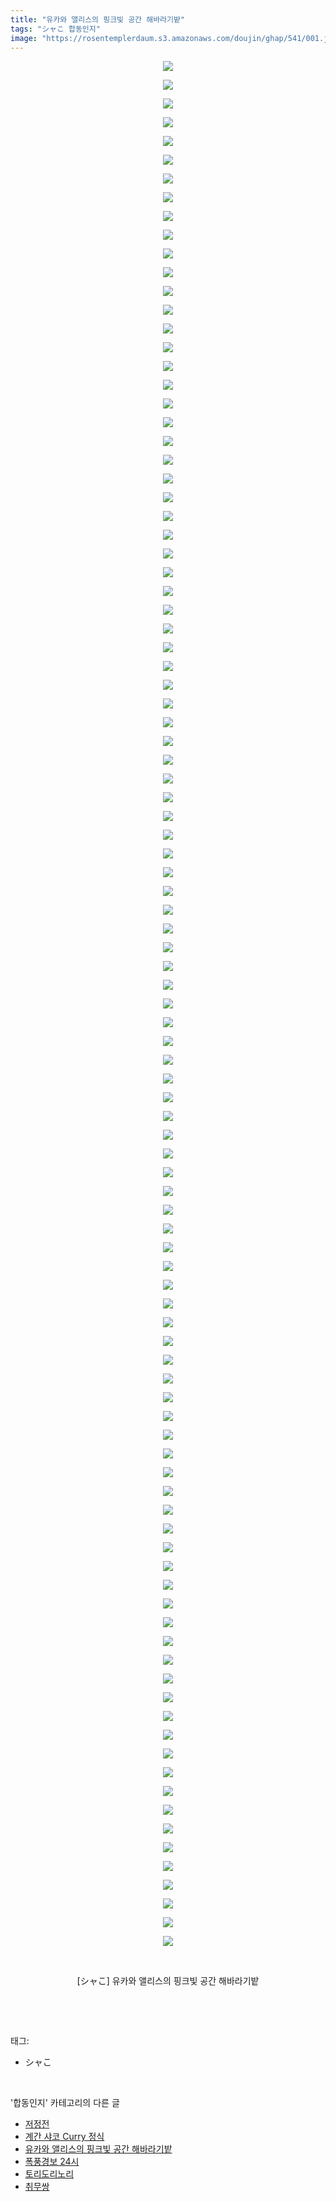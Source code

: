 ```yaml
---
title: "유카와 앨리스의 핑크빛 공간 해바라기밭"
tags: "シャこ 합동인지"
image: "https://rosentemplerdaum.s3.amazonaws.com/doujin/ghap/541/001.jpg"
---
```

<div class="article">
<p style="text-align: center; clear: none; float: none;"><img src="{{ site.imgserver10 }}/ghap/541/001.jpg"/></p>
<p style="text-align: center; clear: none; float: none;"><img src="{{ site.imgserver10 }}/ghap/541/002.jpg"/></p>
<p style="text-align: center; clear: none; float: none;"><img src="{{ site.imgserver10 }}/ghap/541/003.jpg"/></p>
<p style="text-align: center; clear: none; float: none;"><img src="{{ site.imgserver10 }}/ghap/541/004.jpg"/></p>
<p style="text-align: center; clear: none; float: none;"><img src="{{ site.imgserver10 }}/ghap/541/005.jpg"/></p>
<p style="text-align: center; clear: none; float: none;"><img src="{{ site.imgserver10 }}/ghap/541/006.jpg"/></p>
<p style="text-align: center; clear: none; float: none;"><img src="{{ site.imgserver10 }}/ghap/541/007.jpg"/></p>
<p style="text-align: center; clear: none; float: none;"><img src="{{ site.imgserver10 }}/ghap/541/008.jpg"/></p>
<p style="text-align: center; clear: none; float: none;"><img src="{{ site.imgserver10 }}/ghap/541/009.jpg"/></p>
<p style="text-align: center; clear: none; float: none;"><img src="{{ site.imgserver10 }}/ghap/541/010.jpg"/></p>
<p style="text-align: center; clear: none; float: none;"><img src="{{ site.imgserver10 }}/ghap/541/011.jpg"/></p>
<p style="text-align: center; clear: none; float: none;"><img src="{{ site.imgserver10 }}/ghap/541/012.jpg"/></p>
<p style="text-align: center; clear: none; float: none;"><img src="{{ site.imgserver10 }}/ghap/541/013.jpg"/></p>
<p style="text-align: center; clear: none; float: none;"><img src="{{ site.imgserver10 }}/ghap/541/014.jpg"/></p>
<p style="text-align: center; clear: none; float: none;"><img src="{{ site.imgserver10 }}/ghap/541/015.jpg"/></p>
<p style="text-align: center; clear: none; float: none;"><img src="{{ site.imgserver10 }}/ghap/541/016.jpg"/></p>
<p style="text-align: center; clear: none; float: none;"><img src="{{ site.imgserver10 }}/ghap/541/017.jpg"/></p>
<p style="text-align: center; clear: none; float: none;"><img src="{{ site.imgserver10 }}/ghap/541/018.jpg"/></p>
<p style="text-align: center; clear: none; float: none;"><img src="{{ site.imgserver10 }}/ghap/541/019.jpg"/></p>
<p style="text-align: center; clear: none; float: none;"><img src="{{ site.imgserver10 }}/ghap/541/020.jpg"/></p>
<p style="text-align: center; clear: none; float: none;"><img src="{{ site.imgserver10 }}/ghap/541/021.jpg"/></p>
<p style="text-align: center; clear: none; float: none;"><img src="{{ site.imgserver10 }}/ghap/541/022.jpg"/></p>
<p style="text-align: center; clear: none; float: none;"><img src="{{ site.imgserver10 }}/ghap/541/023.jpg"/></p>
<p style="text-align: center; clear: none; float: none;"><img src="{{ site.imgserver10 }}/ghap/541/024.jpg"/></p>
<p style="text-align: center; clear: none; float: none;"><img src="{{ site.imgserver10 }}/ghap/541/025.jpg"/></p>
<p style="text-align: center; clear: none; float: none;"><img src="{{ site.imgserver10 }}/ghap/541/026.jpg"/></p>
<p style="text-align: center; clear: none; float: none;"><img src="{{ site.imgserver10 }}/ghap/541/027.jpg"/></p>
<p style="text-align: center; clear: none; float: none;"><img src="{{ site.imgserver10 }}/ghap/541/028.jpg"/></p>
<p style="text-align: center; clear: none; float: none;"><img src="{{ site.imgserver10 }}/ghap/541/029.jpg"/></p>
<p style="text-align: center; clear: none; float: none;"><img src="{{ site.imgserver10 }}/ghap/541/030.jpg"/></p>
<p style="text-align: center; clear: none; float: none;"><img src="{{ site.imgserver10 }}/ghap/541/031.jpg"/></p>
<p style="text-align: center; clear: none; float: none;"><img src="{{ site.imgserver10 }}/ghap/541/032.jpg"/></p>
<p style="text-align: center; clear: none; float: none;"><img src="{{ site.imgserver10 }}/ghap/541/033.jpg"/></p>
<p style="text-align: center; clear: none; float: none;"><img src="{{ site.imgserver10 }}/ghap/541/034.jpg"/></p>
<p style="text-align: center; clear: none; float: none;"><img src="{{ site.imgserver10 }}/ghap/541/035.jpg"/></p>
<p style="text-align: center; clear: none; float: none;"><img src="{{ site.imgserver10 }}/ghap/541/036.jpg"/></p>
<p style="text-align: center; clear: none; float: none;"><img src="{{ site.imgserver10 }}/ghap/541/037.jpg"/></p>
<p style="text-align: center; clear: none; float: none;"><img src="{{ site.imgserver10 }}/ghap/541/038.jpg"/></p>
<p style="text-align: center; clear: none; float: none;"><img src="{{ site.imgserver10 }}/ghap/541/039.jpg"/></p>
<p style="text-align: center; clear: none; float: none;"><img src="{{ site.imgserver10 }}/ghap/541/040.jpg"/></p>
<p style="text-align: center; clear: none; float: none;"><img src="{{ site.imgserver10 }}/ghap/541/041.jpg"/></p>
<p style="text-align: center; clear: none; float: none;"><img src="{{ site.imgserver10 }}/ghap/541/042.jpg"/></p>
<p style="text-align: center; clear: none; float: none;"><img src="{{ site.imgserver10 }}/ghap/541/043.jpg"/></p>
<p style="text-align: center; clear: none; float: none;"><img src="{{ site.imgserver10 }}/ghap/541/044.jpg"/></p>
<p style="text-align: center; clear: none; float: none;"><img src="{{ site.imgserver10 }}/ghap/541/045.jpg"/></p>
<p style="text-align: center; clear: none; float: none;"><img src="{{ site.imgserver10 }}/ghap/541/046.jpg"/></p>
<p style="text-align: center; clear: none; float: none;"><img src="{{ site.imgserver10 }}/ghap/541/047.jpg"/></p>
<p style="text-align: center; clear: none; float: none;"><img src="{{ site.imgserver10 }}/ghap/541/048.jpg"/></p>
<p style="text-align: center; clear: none; float: none;"><img src="{{ site.imgserver10 }}/ghap/541/049.jpg"/></p>
<p style="text-align: center; clear: none; float: none;"><img src="{{ site.imgserver10 }}/ghap/541/050.jpg"/></p>
<p style="text-align: center; clear: none; float: none;"><img src="{{ site.imgserver10 }}/ghap/541/051.jpg"/></p>
<p style="text-align: center; clear: none; float: none;"><img src="{{ site.imgserver10 }}/ghap/541/052.jpg"/></p>
<p style="text-align: center; clear: none; float: none;"><img src="{{ site.imgserver10 }}/ghap/541/053.jpg"/></p>
<p style="text-align: center; clear: none; float: none;"><img src="{{ site.imgserver10 }}/ghap/541/054.jpg"/></p>
<p style="text-align: center; clear: none; float: none;"><img src="{{ site.imgserver10 }}/ghap/541/055.jpg"/></p>
<p style="text-align: center; clear: none; float: none;"><img src="{{ site.imgserver10 }}/ghap/541/056.jpg"/></p>
<p style="text-align: center; clear: none; float: none;"><img src="{{ site.imgserver10 }}/ghap/541/057.jpg"/></p>
<p style="text-align: center; clear: none; float: none;"><img src="{{ site.imgserver10 }}/ghap/541/058.jpg"/></p>
<p style="text-align: center; clear: none; float: none;"><img src="{{ site.imgserver10 }}/ghap/541/059.jpg"/></p>
<p style="text-align: center; clear: none; float: none;"><img src="{{ site.imgserver10 }}/ghap/541/060.jpg"/></p>
<p style="text-align: center; clear: none; float: none;"><img src="{{ site.imgserver10 }}/ghap/541/061.jpg"/></p>
<p style="text-align: center; clear: none; float: none;"><img src="{{ site.imgserver10 }}/ghap/541/062.jpg"/></p>
<p style="text-align: center; clear: none; float: none;"><img src="{{ site.imgserver10 }}/ghap/541/063.jpg"/></p>
<p style="text-align: center; clear: none; float: none;"><img src="{{ site.imgserver10 }}/ghap/541/064.jpg"/></p>
<p style="text-align: center; clear: none; float: none;"><img src="{{ site.imgserver10 }}/ghap/541/065.jpg"/></p>
<p style="text-align: center; clear: none; float: none;"><img src="{{ site.imgserver10 }}/ghap/541/066.jpg"/></p>
<p style="text-align: center; clear: none; float: none;"><img src="{{ site.imgserver10 }}/ghap/541/067.jpg"/></p>
<p style="text-align: center; clear: none; float: none;"><img src="{{ site.imgserver10 }}/ghap/541/068.jpg"/></p>
<p style="text-align: center; clear: none; float: none;"><img src="{{ site.imgserver10 }}/ghap/541/069.jpg"/></p>
<p style="text-align: center; clear: none; float: none;"><img src="{{ site.imgserver10 }}/ghap/541/070.jpg"/></p>
<p style="text-align: center; clear: none; float: none;"><img src="{{ site.imgserver10 }}/ghap/541/071.jpg"/></p>
<p style="text-align: center; clear: none; float: none;"><img src="{{ site.imgserver10 }}/ghap/541/072.jpg"/></p>
<p style="text-align: center; clear: none; float: none;"><img src="{{ site.imgserver10 }}/ghap/541/073.jpg"/></p>
<p style="text-align: center; clear: none; float: none;"><img src="{{ site.imgserver10 }}/ghap/541/074.jpg"/></p>
<p style="text-align: center; clear: none; float: none;"><img src="{{ site.imgserver10 }}/ghap/541/075.jpg"/></p>
<p style="text-align: center; clear: none; float: none;"><img src="{{ site.imgserver10 }}/ghap/541/076.jpg"/></p>
<p style="text-align: center; clear: none; float: none;"><img src="{{ site.imgserver10 }}/ghap/541/077.jpg"/></p>
<p style="text-align: center; clear: none; float: none;"><img src="{{ site.imgserver10 }}/ghap/541/078.jpg"/></p>
<p style="text-align: center; clear: none; float: none;"><img src="{{ site.imgserver10 }}/ghap/541/079.jpg"/></p>
<p style="text-align: center; clear: none; float: none;"><img src="{{ site.imgserver10 }}/ghap/541/080.jpg"/></p>
<p style="text-align: center; clear: none; float: none;"><img src="{{ site.imgserver10 }}/ghap/541/081.jpg"/></p>
<p style="text-align: center; clear: none; float: none;"><img src="{{ site.imgserver10 }}/ghap/541/082.jpg"/></p>
<p style="text-align: center; clear: none; float: none;"><img src="{{ site.imgserver10 }}/ghap/541/083.jpg"/></p>
<p style="text-align: center; clear: none; float: none;"><img src="{{ site.imgserver10 }}/ghap/541/084.jpg"/></p>
<p style="text-align: center; clear: none; float: none;"><img src="{{ site.imgserver10 }}/ghap/541/085.jpg"/></p>
<p style="text-align: center; clear: none; float: none;"><img src="{{ site.imgserver10 }}/ghap/541/086.jpg"/></p>
<p style="text-align: center; clear: none; float: none;"><img src="{{ site.imgserver10 }}/ghap/541/087.jpg"/></p>
<p style="text-align: center; clear: none; float: none;"><img src="{{ site.imgserver10 }}/ghap/541/088.jpg"/></p>
<p style="text-align: center; clear: none; float: none;"><img src="{{ site.imgserver10 }}/ghap/541/089.jpg"/></p>
<p style="text-align: center; clear: none; float: none;"><img src="{{ site.imgserver10 }}/ghap/541/090.jpg"/></p>
<p style="text-align: center; clear: none; float: none;"><img src="{{ site.imgserver10 }}/ghap/541/091.jpg"/></p>
<p style="text-align: center; clear: none; float: none;"><img src="{{ site.imgserver10 }}/ghap/541/092.jpg"/></p>
<p style="text-align: center; clear: none; float: none;"><img src="{{ site.imgserver10 }}/ghap/541/093.jpg"/></p>
<p style="text-align: center; clear: none; float: none;"><img src="{{ site.imgserver10 }}/ghap/541/094.jpg"/></p>
<p style="text-align: center; clear: none; float: none;"><img src="{{ site.imgserver10 }}/ghap/541/095.jpg"/></p>
<p style="text-align: center; clear: none; float: none;"><img src="{{ site.imgserver10 }}/ghap/541/096.jpg"/></p>
<p style="text-align: center; clear: none; float: none;"><img src="{{ site.imgserver10 }}/ghap/541/097.jpg"/></p>
<p style="text-align: center; clear: none; float: none;"><img src="{{ site.imgserver10 }}/ghap/541/098.jpg"/></p>
<p style="text-align: center; clear: none; float: none;"><img src="{{ site.imgserver10 }}/ghap/541/099.jpg"/></p>
<p style="text-align: center; clear: none; float: none;"><img src="{{ site.imgserver10 }}/ghap/541/100.jpg"/></p>
<p style="text-align: center; clear: none; float: none;"><img src="{{ site.imgserver10 }}/ghap/541/101.jpg"/></p>
<p style="text-align: center; clear: none; float: none;"><br/></p>
<p style="text-align: center; clear: none; float: none;">[シャこ] 유카와 앨리스의 핑크빛 공간 해바라기밭</p>
<p><br/></p>
</div><br/>
<div class="tagTrail">
<p>태그: </p>
<ul>
<li>シャこ</li>
</ul>
</div><br/>
<div class="another">
<p>'합동인지' 카테고리의 다른 글</p>
<ul>
<li><a href="/ghap_590">저정전</a></li>
<li><a href="/ghap_586">계간 샤코 Curry 정식</a></li>
<li><a href="/ghap_541">유카와 앨리스의 핑크빛 공간 해바라기밭</a></li>
<li><a href="/ghap_463">폭풍경보 24시</a></li>
<li><a href="/ghap_398">토리도리노리</a></li>
<li><a href="/ghap_303">취무쌍</a></li>
</ul>
</div><br/>
<div class="cb_module cb_fluid">
<div class="cb_wrt cb_profile">
</div><!-- commentList close -->
</div><br/>
